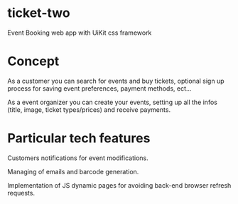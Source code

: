 # ticket-two
Event Booking web app with UiKit css framework

# Concept
As a customer you can search for events and buy tickets, optional sign up process for saving event preferences, payment methods, ect...

As a event organizer you can create your events, setting up all the infos (title, image, ticket types/prices) and receive payments.

# Particular tech features
Customers notifications for event modifications.

Managing of emails and barcode generation.

Implementation of JS dynamic pages for avoiding back-end browser refresh requests.
